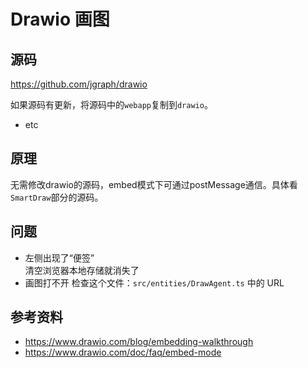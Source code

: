 # Drawio 画图

## 源码

<https://github.com/jgraph/drawio>

如果源码有更新，将源码中的`webapp`复制到`drawio`。

- etc

## 原理

无需修改drawio的源码，embed模式下可通过postMessage通信。具体看`SmartDraw`部分的源码。

## 问题

- 左侧出现了“便签”  
清空浏览器本地存储就消失了
- 画图打不开
检查这个文件：`src/entities/DrawAgent.ts` 中的 URL

## 参考资料

- <https://www.drawio.com/blog/embedding-walkthrough>  
- <https://www.drawio.com/doc/faq/embed-mode>  
